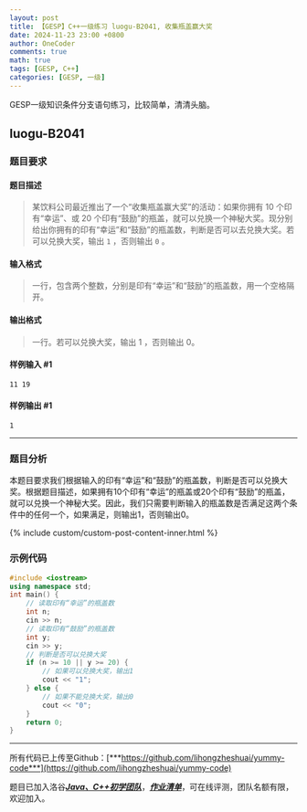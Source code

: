 ```yaml
---
layout: post
title: 【GESP】C++一级练习 luogu-B2041, 收集瓶盖赢大奖
date: 2024-11-23 23:00 +0800
author: OneCoder
comments: true
math: true
tags: [GESP, C++]
categories: [GESP, 一级]
---
```

GESP一级知识条件分支语句练习，比较简单，清清头脑。

<!--more-->

## luogu-B2041

### 题目要求

#### 题目描述

>某饮料公司最近推出了一个“收集瓶盖赢大奖”的活动：如果你拥有 $10$ 个印有“幸运”、或 $20$ 个印有“鼓励”的瓶盖，就可以兑换一个神秘大奖。现分别给出你拥有的印有“幸运”和“鼓励”的瓶盖数，判断是否可以去兑换大奖。若可以兑换大奖，输出 `1` ，否则输出 `0` 。

#### 输入格式

>一行，包含两个整数，分别是印有“幸运”和“鼓励”的瓶盖数，用一个空格隔开。

#### 输出格式

>一行。若可以兑换大奖，输出 $1$ ，否则输出 $0$。

#### 样例输入 #1

```console
11 19
```

#### 样例输出 #1

```console
1
```

---

### 题目分析

本题目要求我们根据输入的印有“幸运”和“鼓励”的瓶盖数，判断是否可以兑换大奖。根据题目描述，如果拥有10个印有“幸运”的瓶盖或20个印有“鼓励”的瓶盖，就可以兑换一个神秘大奖。因此，我们只需要判断输入的瓶盖数是否满足这两个条件中的任何一个，如果满足，则输出1，否则输出0。

{% include custom/custom-post-content-inner.html %}

### 示例代码

```cpp
#include <iostream>
using namespace std;
int main() {
    // 读取印有“幸运”的瓶盖数
    int n;
    cin >> n;
    // 读取印有“鼓励”的瓶盖数
    int y;
    cin >> y;
    // 判断是否可以兑换大奖
    if (n >= 10 || y >= 20) {
        // 如果可以兑换大奖，输出1
        cout << "1";
    } else {
        // 如果不能兑换大奖，输出0
        cout << "0";
    }
    return 0;
}
```

---

所有代码已上传至Github：[***https://github.com/lihongzheshuai/yummy-code***](https://github.com/lihongzheshuai/yummy-code)

题目已加入洛谷[***Java、C++初学团队***](https://www.luogu.com.cn/team/92228)，[***作业清单***](https://www.luogu.com.cn/team/92228#homework)，可在线评测，团队名额有限，欢迎加入。
